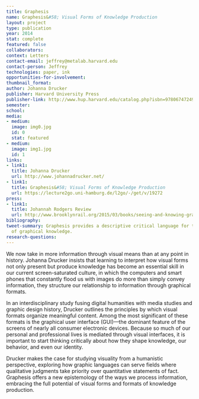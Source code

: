 ```yaml
---
title: Graphesis
name: Graphesis&#58; Visual Forms of Knowledge Production
layout: project
type: publication
year: 2014
stat: complete
featured: false
collaborators: 
context: Letters
contact-email: jeffrey@metalab.harvard.edu
contact-person: Jeffrey
technologies: paper, ink
opportunities-for-involvement: 
thumbnail_format: 
author: Johanna Drucker
publisher: Harvard University Press
publisher-link: http://www.hup.harvard.edu/catalog.php?isbn=9780674724938
semester: 
school: 
media:
- medium: 
  image: img0.jpg
  id: 0
  stat: featured
- medium: 
  image: img1.jpg
  id: 1
links:
- link1: 
  title: Johanna Drucker
  url: http://www.johannadrucker.net/
- link1: 
  title: Graphesis&#58; Visual Forms of Knowledge Production
  url: https://lecture2go.uni-hamburg.de/l2go/-/get/v/19272
press:
- link1: 
  title: Johannah Rodgers Review
  url: http://www.brooklynrail.org/2015/03/books/seeing-and-knowing-graphesis-visual-forms-of-knowledge-production
bibliography: 
tweet-summary: Graphesis provides a descriptive critical language for the analysis
  of graphical knowledge.
research-questions: 
---
```


We now take in more information through visual means than at any point in history. Johanna Drucker insists that learning to interpret how visual forms not only present but produce knowledge has become an essential skill in our current screen-saturated culture, in which the computers and smart phones that constantly flood us with images do more than simply convey information, they structure our relationship to information through graphical formats. 

In an interdisciplinary study fusing digital humanities with media studies and graphic design history, Drucker outlines the principles by which visual formats organize meaningful content. Among the most significant of these formats is the graphical user interface (GUI)—the dominant feature of the screens of nearly all consumer electronic devices. Because so much of our personal and professional lives is mediated through visual interfaces, it is important to start thinking critically about how they shape knowledge, our behavior, and even our identity.

Drucker makes the case for studying visuality from a humanistic perspective, exploring how graphic languages can serve fields where qualitative judgments take priority over quantitative statements of fact. Graphesis offers a new epistemology of the ways we process information, embracing the full potential of visual forms and formats of knowledge production.
